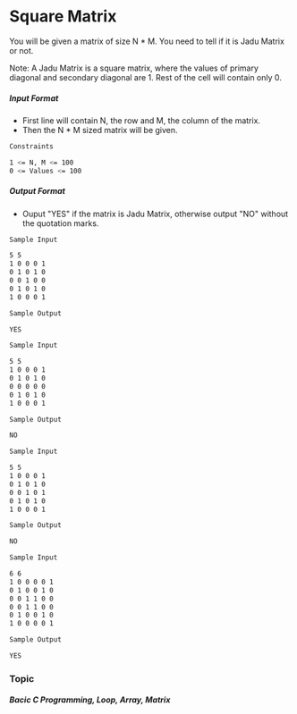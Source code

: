 # Square Matrix

You will be given a matrix of size N * M. You need to tell if it is Jadu Matrix or not.

Note: A Jadu Matrix is a square matrix, where the values of primary diagonal and secondary diagonal are 1. Rest of the cell will contain only 0.

##### Input Format

- First line will contain N, the row and M, the column of the matrix.
- Then the N * M sized matrix will be given.

```bash
Constraints

1 <= N, M <= 100
0 <= Values <= 100
```
##### Output Format

- Ouput "YES" if the matrix is Jadu Matrix, otherwise output "NO" without the quotation marks.

```bash
Sample Input 

5 5
1 0 0 0 1
0 1 0 1 0
0 0 1 0 0
0 1 0 1 0
1 0 0 0 1

Sample Output

YES
```
```bash
Sample Input 

5 5
1 0 0 0 1
0 1 0 1 0
0 0 0 0 0
0 1 0 1 0
1 0 0 0 1

Sample Output

NO
```
```bash
Sample Input 

5 5
1 0 0 0 1
0 1 0 1 0
0 0 1 0 1
0 1 0 1 0
1 0 0 0 1

Sample Output

NO
```
```bash
Sample Input 

6 6
1 0 0 0 0 1 
0 1 0 0 1 0 
0 0 1 1 0 0 
0 0 1 1 0 0 
0 1 0 0 1 0 
1 0 0 0 0 1 

Sample Output

YES
```


### Topic

##### Bacic C Programming, Loop, Array, Matrix
